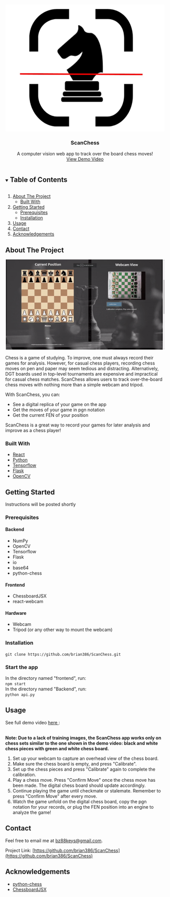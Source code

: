 
<!--
*** Thanks for checking out the Best-README-Template. If you have a suggestion
*** that would make this better, please fork the repo and create a pull request
*** or simply open an issue with the tag "enhancement".
*** Thanks again! Now go create something AMAZING! :D
***
***
***
*** To avoid retyping too much info. Do a search and replace for the following:
*** github_username, repo_name, twitter_handle, email, project_title, project_description
-->



<!-- PROJECT SHIELDS -->
<!--
*** I'm using markdown "reference style" links for readability.
*** Reference links are enclosed in brackets [ ] instead of parentheses ( ).
*** See the bottom of this document for the declaration of the reference variables
*** for contributors-url, forks-url, etc. This is an optional, concise syntax you may use.
*** https://www.markdownguide.org/basic-syntax/#reference-style-links
-->

<!-- PROJECT LOGO -->
<br />
<p align="center">
  <a href="https://github.com/github_username/repo_name">
    <img src="./ImagesForReadme/ScanChessLogo.jpg" alt="Logo" height="400">
  </a>

  <h3 align="center">ScanChess</h3>

  <p align="center">
    A computer vision web app to track over the board chess moves!
    <br />
    <a href="https://youtu.be/p5uTulzoaV4">View Demo Video</a>
  </p>
</p>



<!-- TABLE OF CONTENTS -->
<details open="open">
  <summary><h2 style="display: inline-block">Table of Contents</h2></summary>
  <ol>
    <li>
      <a href="#about-the-project">About The Project</a>
      <ul>
        <li><a href="#built-with">Built With</a></li>
      </ul>
    </li>
    <li>
      <a href="#getting-started">Getting Started</a>
      <ul>
        <li><a href="#prerequisites">Prerequisites</a></li>
        <li><a href="#installation">Installation</a></li>
      </ul>
    </li>
    <li><a href="#usage">Usage</a></li>
    <li><a href="#contact">Contact</a></li>
    <li><a href="#acknowledgements">Acknowledgements</a></li>
  </ol>
</details>



<!-- ABOUT THE PROJECT -->
## About The Project

<img src="./ImagesForReadme/chessVisionDemo.gif" width="900" />
                                                                        
Chess is a game of studying. To improve, one must always record their games for analysis. However, for casual chess players, recording chess moves on pen and paper may seem tedious and distracting. Alternatively, DGT boards used in top-level tournaments are expensive and impractical for casual chess matches. ScanChess allows users to track over-the-board chess moves with nothing more than a simple webcam and tripod.

With ScanChess, you can:

-  See a digital replica of your game on the app
-  Get the moves of your game in pgn notation
-  Get the current FEN of your position

ScanChess is a great way to record your games for later analysis and improve as a chess player!

### Built With

* [React](https://reactjs.org/)
* [Python](https://www.python.org/)
* [Tensorflow](https://www.tensorflow.org/)
* [Flask](https://flask.palletsprojects.com/en/2.0.x/)
* [OpenCV](https://opencv.org/)



<!-- GETTING STARTED -->
## Getting Started

Instructions will be posted shortly
### Prerequisites

#### Backend
* NumPy
* OpenCV
* Tensorflow
* Flask
* io
* base64
* python-chess

#### Frontend
* ChessboardJSX
* react-webcam

#### Hardware
* Webcam
* Tripod (or any other way to mount the webcam)

### Installation

```git clone https://github.com/brian386/ScanChess.git```

### Start the app
In the directory named "frontend", run:
<br/>
```npm start```
<br/>
In the directory named "Backend", run:
<br/>
```python api.py```

<!-- USAGE EXAMPLES -->
## Usage

See full demo video <a href="https://youtu.be/p5uTulzoaV4"> here </a>: 
<br/> <br/>

<strong> Note: Due to a lack of training images, the ScanChess app works only on chess sets similar to the one shown in the demo video: black and white chess pieces with green and white chess board. </strong>

1. Set up your webcam to capture an overhead view of the chess board.
2. Make sure the chess board is empty, and press "Calibrate".
3. Set up the chess pieces and press "Calibrate" again to complete the calibration.
4. Play a chess move. Press "Confirm Move" once the chess move has been made. The digital chess board should update accordingly. 
5. Continue playing the game until checkmate or stalemate. Remember to press "Confirm Move" after every move.
6. Watch the game unfold on the digital chess board, copy the pgn notation for your records, or plug the FEN position into an engine to analyze the game!

<!-- CONTACT -->
## Contact

Feel free to email me at bz88keys@gmail.com.

Project Link: [https://github.com/brian386/ScanChess](https://github.com/brian386/ScanChess)

<!-- ACKNOWLEDGEMENTS -->
## Acknowledgements

* [python-chess](https://python-chess.readthedocs.io/en/latest/)
* [ChessboardJSX](https://chessboardjsx.com/)


 
